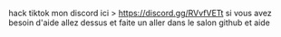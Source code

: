 hack tiktok mon discord ici > https://discord.gg/RVvfVETt si vous avez besoin d'aide allez dessus et faite un aller dans le salon github et aide
